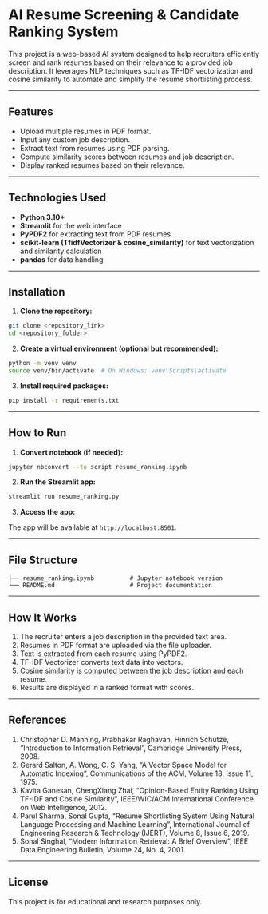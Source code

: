 # AI Resume Screening & Candidate Ranking System

This project is a web-based AI system designed to help recruiters efficiently screen and rank resumes based on their relevance to a provided job description. It leverages NLP techniques such as TF-IDF vectorization and cosine similarity to automate and simplify the resume shortlisting process.

---

## Features

- Upload multiple resumes in PDF format.
- Input any custom job description.
- Extract text from resumes using PDF parsing.
- Compute similarity scores between resumes and job description.
- Display ranked resumes based on their relevance.

---

## Technologies Used

- **Python 3.10+**
- **Streamlit** for the web interface
- **PyPDF2** for extracting text from PDF resumes
- **scikit-learn (TfidfVectorizer & cosine_similarity)** for text vectorization and similarity calculation
- **pandas** for data handling

---

## Installation

1. **Clone the repository:**

```bash
git clone <repository_link>
cd <repository_folder>
```

2. **Create a virtual environment (optional but recommended):**

```bash
python -m venv venv
source venv/bin/activate  # On Windows: venv\Scripts\activate
```

3. **Install required packages:**

```bash
pip install -r requirements.txt
```

---

## How to Run

1. **Convert notebook (if needed):**

```bash
jupyter nbconvert --to script resume_ranking.ipynb
```

2. **Run the Streamlit app:**

```bash
streamlit run resume_ranking.py
```

3. **Access the app:**

The app will be available at `http://localhost:8501`.

---

## File Structure

```
├── resume_ranking.ipynb          # Jupyter notebook version
└── README.md                     # Project documentation
```

---

## How It Works

1. The recruiter enters a job description in the provided text area.
2. Resumes in PDF format are uploaded via the file uploader.
3. Text is extracted from each resume using PyPDF2.
4. TF-IDF Vectorizer converts text data into vectors.
5. Cosine similarity is computed between the job description and each resume.
6. Results are displayed in a ranked format with scores.

---

## References

1. Christopher D. Manning, Prabhakar Raghavan, Hinrich Schütze, “Introduction to Information Retrieval”, Cambridge University Press, 2008.
2. Gerard Salton, A. Wong, C. S. Yang, “A Vector Space Model for Automatic Indexing”, Communications of the ACM, Volume 18, Issue 11, 1975.
3. Kavita Ganesan, ChengXiang Zhai, “Opinion-Based Entity Ranking Using TF-IDF and Cosine Similarity”, IEEE/WIC/ACM International Conference on Web Intelligence, 2012.
4. Parul Sharma, Sonal Gupta, “Resume Shortlisting System Using Natural Language Processing and Machine Learning”, International Journal of Engineering Research & Technology (IJERT), Volume 8, Issue 6, 2019.
5. Sonal Singhal, “Modern Information Retrieval: A Brief Overview”, IEEE Data Engineering Bulletin, Volume 24, No. 4, 2001.

---

## License

This project is for educational and research purposes only.
